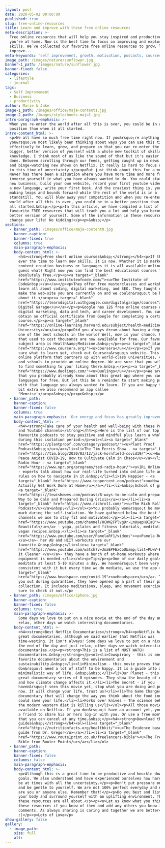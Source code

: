 ```yaml
---
layout: post
date: 2020-05-02 00:00:00
published: true
slug: free-online-resources
title: Learn and improve with these free online resources
meta-description: >-
  Free online resources that will help you stay inspired and productive while
  you're at home. Now is the best time to focus on improving and exploring your
  skills. We´ve collected our favorite free online resources to grow, learn and
  improve...
meta-keywords: 'self improvement, growth, motivation, podcasts, courses.'
image_path: /images/nature/sunflower.jpg
banner-1_path: /images/nature/sunflower.jpg
banner-fixed: false
categories:
  - lifestyle
  - journal
tags:
  - Self Improvement
  - Business
  - productivity
author: Marie & Jake
image-1_path: /images/office/maja-content1.jpg
image-2_path: /images/style/books-maja1.jpg
intro-paragraph-emphasis: >-
  When you re-enter the world after all this is over, you could be in a better
  position than when it all started.
intro-content_html: >-
  <p>We all have so much free time right now. If you&rsquo;re anything like us
  you&rsquo;ve most likely been thinking about ways you can use this time
  effectively to learn, grow, and prepare so that you can re-enter the world a
  bigger, better version of yourself with a whole new toolkit of skills and
  knowledge. I think most of us like the sound of that but it's easier said than
  done. Between scrolling through our feeds, getting caught up in news updates,
  and binge-watching new shows on Netflix. It really is hard to focus on growth
  in this time of uncertainty.</p><p>But just think about this for a moment.
  Never has there been a situation where you have more time and more freedom to
  immerse yourself in what you have always wanted to do. You could start your
  new business, build your own website, record your first youtube videos, learn
  a new language, write your first book. And the craziest thing is, you will be
  making leaps and bounds forward while the rest of the world is in a
  standstill. You will blow away your competition and when you re-enter the
  world after all this is over, you could be in a better position than when it
  all started.&nbsp;</p><p>In this article, we have compiled a list of our
  favourite FREE resources that will teach you a lot and help you become a
  better version of yourself. Some of the information in these resources will
  change your life! No kidding!</p><p>&nbsp;</p>
sections:
  - banner_path: /images/office/maja-content0.jpg
    banner-caption:
    banner-fixed: true
    columns: true
    main-paragraph-emphasis:
    body-content_html: >-
      <h4><strong>Free short online courses&nbsp;</strong></h4><p>If there was
      ever the time to learn new skills, it is now. Whether it is marketing,
      content creation business or languages it is all available online. And
      guess what? Right now you can find the best educational courses for
      absolutely free.</p><p><a target="_blank"
      href="https://www.instituteofcode.com/"><u>The Institute of
      Code&nbsp;</u></a></p><p>They offer free masterclasses and workshops to
      learn all about coding, digital marketing, and SEO. They taught us how to
      make the web-site you are currently on and we couldn&rsquo;t be happier
      about it.</p><p><a target="_blank"
      href="https://learndigital.withgoogle.com/digitalgarage/courses"><u>Google
      Digital Garage</u></a></p><p>Google has 126 free online courses about
      digital marketing, data and tech, and career development. You can even
      obtain an official certificate from Google for completing a certain
      course.</p><p><a target="_blank"
      href="https://online-learning.harvard.edu/subject/health-medicine"><u>Harvard
      University</u></a></p><p>Did you always dream about having a degree from
      one of the best schools in the world? Well, now is your chance. Courses
      that used to cost thousands are now available for free. Our favorite
      subject area is Health&amp;Medicine.&nbsp;</p><p><a target="_blank"
      href="https://www.coursera.org/"><u>Coursera</u></a></p><p>If you are not
      sure what to learn yet, check out Coursera&rsquo;s website. This is an
      online platform that partners up with world-class universities, colleges,
      and schools to provide an online degree. We are sure that you will be able
      to find something to your liking there.&nbsp;</p><p><a target="_blank"
      href="https://www.duolingo.com/"><u>Duolingo</u></a></p><p>We are sure
      that you probably already know about this great app where you can learn
      languages for free. But let this be a reminder to start making progress
      with that language you always wanted to learn. If you are happy to pay a
      bit extra we also recommend an app callee
      'Memrise'</p><p>&nbsp;</p><p>&nbsp;</p>
  - banner_path:
    banner-caption:
    banner-fixed: false
    columns: true
    main-paragraph-emphasis: 'Our energy and focus has greatly improved, especially in the morning'
    body-content_html: >-
      <h4><strong>Take care of your health and well-being with these Podcasts
      and Youtube channels</strong></h4><p>Here is the list of our top 4
      favourite podcasts to stay positive and mindful plus learn a whole lot
      during this isolation period:</p><ol><li><a target="_blank"
      href="https://plantproof.com/category/podcast/"><u>Plant Proof
      Podcast&nbsp;</u></a></li><li>The Tim Ferris Show - <a target="_blank"
      href="https://tim.blog/2020/03/12/jack-kornfield-covid19/"><u>How to Find
      Peace Amidst COVID-19, How to Cultivate Calm in Chaos</u></a></li><li>TED
      Radio Hour - <a target="_blank"
      href="https://www.npr.org/programs/ted-radio-hour/"><u>IRL Online</u></a>
      - experts talk about how our real-life turned into online life and explore
      rules on how to navigate in it.&nbsp;</li><li>10% Happier - <a
      target="_blank" href="https://www.tenpercent.com/podcast"><u>How to
      Actually Get Work Done at Home</u></a></li><li>&nbsp;School of greatness -
      <a target="_blank"
      href="https://lewishowes.com/podcast/8-ways-to-be-calm-and-prepared-during-crisis/"><u>8
      Way to be Calm and Prepared During Crisis</u></a></li><li><a
      target="_blank" href="https://www.richroll.com/"><u>The Rich Roll
      Podcast</u></a>&nbsp;</li></ol><p>You probably won&rsquo;t be moving as
      much during the self-isolation. We have gathered below the best YouTube
      channels we use to stay fit and motivated:</p><ol><li><a target="_blank"
      href="https://www.youtube.com/channel/UCWN2FPlvg9r-LnUyepH9IaQ"><u>Boho
      Beautiful</u></a> - yoga, pilates and fitness tutorials, meditation and
      vegan recipes.&nbsp;</li><li><a target="_blank"
      href="https://www.youtube.com/user/PamelaRf1/videos"><u>Pamela Reif
      </u></a>- her AB and HIIT workouts are our
      favorite.&nbsp;&nbsp;</li><li><a target="_blank"
      href="https://www.youtube.com/watch?v=JmaEPFExCoU&amp;list=PLwV-BZ9iwqUAsBQnQw_Jm-IPQQ32XTNlB"><u>Keep
      It Cleaner </u></a>- they have a bunch of at-home workouts where no
      equipment is needed.</li></ol><p>Tip</p><p>One of our daily goals is to
      meditate at least 5-10 minutes a day. We haven&rsquo;t been very
      consistent with it but every time we do mediate, we use the app <a
      target="_blank"
      href="https://www.headspace.com/covid-19"><u>Headspace</u></a>. To help
      you out during quarantine, they have opened up a part of their paid
      collection. It includes meditations, sleep, and movement exercises. Make
      sure to check it out.</p>
  - banner_path: /images/office/iphone.jpg
    banner-caption:
    banner-fixed: false
    columns: true
    main-paragraph-emphasis: >-
      Some days we love to put on a nice movie at the end of the day and just
      relax, other days we watch interesting documentaries.
    body-content_html: >-
      <h4><strong>Best Netflix Documentaries</strong></h4><p>Netflix has some
      great documentaries, although we said earlier that Netflix was
      time-wasting. It isn't always! Some days we love to put on a nice movie at
      the end of the day and just relax, other days we watch interesting
      documentaries.</p><p><strong>This is a list of MUST WATCH
      documentaries.&nbsp;</strong></p><ol><li>Cowspiracy - this is one of our
      favorite documentaries about the environment and
      sustainability.&nbsp;</li><li>Minimalism - this movie proves that you
      don&rsquo;t need a lot of staff to be happy. It is a guide into a
      minimalistic way of life. &nbsp;&nbsp;</li><li>Our Planet - this is a
      great documentary series of 8 episodes. They show the beauty of our planet
      and how climate change affects it.</li><li>The Secret - if you
      haven&rsquo;t seen this movie yet, stop what you are doing and put it on
      now. It will change your life, trust us!</li><li>The Game Changers - a
      documentary that will change the way you think about the food industry and
      could save your life.</li><li>Forks over knives - The science behind why
      the modern western diet is killing us</li></ol><p>All those movies are
      available on Netflix. If you don&rsquo;t have an account yet, you can ask
      a friend to share his or hers log-in with you. Or use a free month trial
      that you can cancel at any time.&nbsp;</p><h4><strong>Download these FREE
      guides&nbsp;</strong></h4><ol><li><a target="_blank"
      href="https://nutritionfacts.org/healthkit/"><u>The Evidence based eating
      guide from Dr. Gregor</u></a></li><li><a target="_blank"
      href="https://www.route1print.co.uk/freelancers-bible"><u>The Freelancers
      Bible from Router Point</u></a></li></ol>
  - banner_path:
    banner-caption:
    banner-fixed: false
    columns: false
    main-paragraph-emphasis:
    body-content_html: >-
      <p>Although this is a great time to be productive and knuckle down on your
      goals. We also understand and have experienced ourselves how hard it can
      be at times with all the uncertainty.</p><p>Don't put pressure on yourself
      and be gentle to yourself. We are not 100% perfect everyday and neither
      are you or anyone else. Remember that!</p><p>Do you best and listen to
      your body and surround yourself with an uplifting environment. Thats what
      these resources are all about.</p><p><u>Let us know what you think about
      these resources if you know of them and add any others you know in the
      comments. As always sharing is caring and together we are better</u>
      :)</p><p>Lots of Love</p>
show-gallery: false
gallery:
  - image_path:
    size: full
    alt:
---
```


